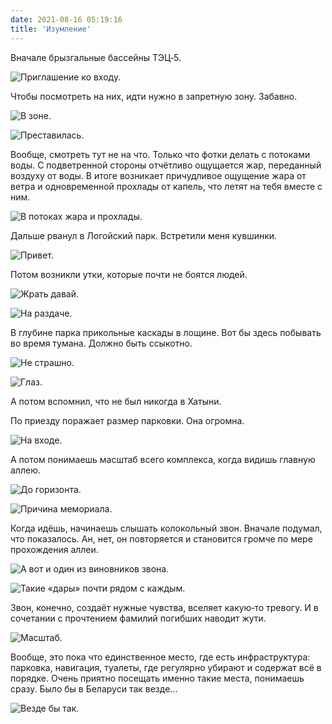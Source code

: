 ```yaml
---
date: 2021-08-16 05:19:16
title: 'Изумление'
---
```


Вначале брызгальные бассейны ТЭЦ‐5.

![Приглашение ко входу.](IMG_0828.jpg)

Чтобы посмотреть на них, идти нужно в запретную зону. Забавно.

![В зоне.](IMG_0800.jpg)

![Преставилась.](IMG_0817.jpg)

Вообще, смотреть тут не на что. Только что фотки делать с потоками воды. С подветренной стороны
отчётливо ощущается жар, переданный воздуху от воды. В итоге возникает причудливое ощущение жара от
ветра и одновременной прохлады от капель, что летят на тебя вместе с ним.

![В потоках жара и прохлады.](IMG_0825.jpg)

Дальше рванул в Логойский парк. Встретили меня кувшинки.

![Привет.](IMG_0831.jpg)

Потом возникли утки, которые почти не боятся людей.

![Жрать давай.](IMG_0837.jpg)

![На раздаче.](IMG_0848.jpg)

В глубине парка прикольные каскады в лощине. Вот бы здесь побывать во время тумана. Должно быть
ссыкотно.

![Не страшно.](IMG_0856.jpg)

![Глаз.](IMG_0872.jpg)

А потом вспомнил, что не был никогда в Хатыни.

По приезду поражает размер парковки. Она огромна.

![На входе.](IMG_0888.jpg)

А потом понимаешь масштаб всего комплекса, когда видишь главную аллею.

![До горизонта.](IMG_0889.jpg)

![Причина мемориала.](IMG_0902.jpg)

Когда идёшь, начинаешь слышать колокольный звон. Вначале подумал, что показалось. Ан, нет, он
повторяется и становится громче по мере прохождения аллеи.

![А вот и один из виновников звона.](IMG_0920.jpg)

![Такие «дары» почти рядом с каждым.](IMG_0921.jpg)

Звон, конечно, создаёт нужные чувства, вселяет какую‐то тревогу. И в сочетании с прочтением фамилий
погибших наводит жути.

![Масштаб.](IMG_0919.jpg)

Вообще, это пока что единственное место, где есть инфраструктура: парковка, навигация, туалеты, где
регулярно убирают и содержат всё в порядке. Очень приятно посещать именно такие места, понимаешь
сразу. Было бы в Беларуси так везде...

![Везде бы так.](IMG_0925.jpg)
